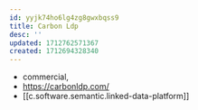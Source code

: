```yaml
---
id: yyjk74ho6lg4zg8gwxbqss9
title: Carbon Ldp
desc: ''
updated: 1712762571367
created: 1712694328340
---
```


- commercial, 
- https://carbonldp.com/
- [[c.software.semantic.linked-data-platform]]
